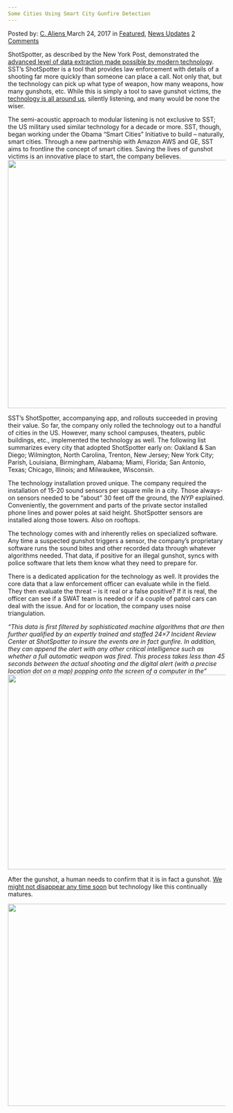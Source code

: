 ```yaml
---
Some Cities Using Smart City Gunfire Detection
---
```

<article class="post-listing post-18767 post type-post status-publish format-standard has-post-thumbnail hentry category-deepdot-news category-news-updates tag-cities tag-city tag-detection tag-gunfire tag-smart">
<div class="post-inner">
<span>Posted by: <a href="https://www.deepdotweb.com/author/caliens/" title="">C. Aliens </a></span>
<span>March 24, 2017</span>
<span>in <a href="https://www.deepdotweb.com/category/deepdot-news/" rel="category tag">Featured</a>, <a href="https://www.deepdotweb.com/category/news-updates/" rel="category tag">News Updates</a></span>
<span><a href="https://www.deepdotweb.com/2017/03/24/cities-using-smart-city-gunfire-detection/#comments">2 Comments</a></span>
</p>
<div class="clear"></div>
<div class="entry">
<p><a id="post-18767-_gjdgxs"></a> ShotSpotter, as described by the New York Post, demonstrated the <a href="http://nypost.com/2017/03/06/all-knowing-surveillance-system-detects-gunfire-all-across-america/">advanced level of data extraction made possible by modern technology</a>. SST&#8217;s ShotSpotter is a tool that provides law enforcement with details of a shooting far more quickly than someone can place a call. Not only that, but the technology can pick up what type of weapon, how many weapons, how many gunshots, etc. While this is simply a tool to save gunshot victims, the <a href="https://www.deepdotweb.com/tag/privacy/">technology is all around us</a>, silently listening, and many would be none the wiser.</p>
<p>The semi-acoustic approach to modular listening is not exclusive to SST; the US military used similar technology for a decade or more. SST, though, began working under the Obama “Smart Cities” Initiative to build – naturally, smart cities. Through a new partnership with Amazon AWS and GE, SST aims to frontline the concept of smart cities. Saving the lives of gunshot victims is an innovative place to start, the company believes. <img class="wp-image-18779 aligncenter" src="https://www.deepdotweb.com/wp-content/uploads/2017/03/word-image-15.jpeg" width="851" height="572" srcset="https://www.deepdotweb.com/wp-content/uploads/2017/03/word-image-15.jpeg 1199w, https://www.deepdotweb.com/wp-content/uploads/2017/03/word-image-15-300x202.jpeg 300w, https://www.deepdotweb.com/wp-content/uploads/2017/03/word-image-15-1024x688.jpeg 1024w, https://www.deepdotweb.com/wp-content/uploads/2017/03/word-image-15-290x195.jpeg 290w" sizes="(max-width: 851px) 100vw, 851px"/></p>
<p>SST&#8217;s ShotSpotter, accompanying app, and rollouts succeeded in proving their value. So far, the company only rolled the technology out to a handful of cities in the US. However, many school campuses, theaters, public buildings, etc., implemented the technology as well. The following list summarizes every city that adopted ShotSpotter early on: Oakland &amp; San Diego; Wilmington, North Carolina, Trenton, New Jersey; New York City; Parish, Louisiana, Birmingham, Alabama; Miami, Florida; San Antonio, Texas; Chicago, Illinois; and Milwaukee, Wisconsin.</p>
<p>The technology installation proved unique. The company required the installation of 15-20 sound sensors per square mile in a city. Those always-on sensors needed to be “about” 30 feet off the ground, the <em>NYP</em> explained. Conveniently, the government and parts of the private sector installed phone lines and power poles at said height. ShotSpotter sensors are installed along those towers. Also on rooftops.</p>
<p>The technology comes with and inherently relies on specialized software. Any time a suspected gunshot triggers a sensor, the company&#8217;s proprietary software runs the sound bites and other recorded data through whatever algorithms needed. That data, if positive for an illegal gunshot, syncs with police software that lets them know what they need to prepare for.</p>
<p>There is a dedicated application for the technology as well. It provides the core data that a law enforcement officer can evaluate while in the field. They then evaluate the threat – is it real or a false positive? If it is real, the officer can see if a SWAT team is needed or if a couple of patrol cars can deal with the issue. And for or location, the company uses noise triangulation.</p>
<p><em>“This data is first filtered by sophisticated machine algorithms that are then further qualified by an expertly trained and staffed 24&#215;7 Incident Review Center at ShotSpotter to insure the events are in fact gunfire. In addition, they can append the alert with any other critical intelligence such as whether a full automatic weapon was fired. This process takes less than 45 seconds between the actual shooting and the digital alert (with a precise location dot on a map) popping onto the screen of a computer in the”</em> <img class="wp-image-18780 aligncenter" src="https://www.deepdotweb.com/wp-content/uploads/2017/03/word-image-16.jpeg" width="676" height="449" srcset="https://www.deepdotweb.com/wp-content/uploads/2017/03/word-image-16.jpeg 1024w, https://www.deepdotweb.com/wp-content/uploads/2017/03/word-image-16-300x199.jpeg 300w" sizes="(max-width: 676px) 100vw, 676px"/></p>
<p>After the gunshot, a human needs to confirm that it is in fact a gunshot. <a href="https://www.deepdotweb.com/2015/10/09/new-international-task-force-planned-to-combat-cyber-crime/">We might not disappear any time soon</a> but technology like this continually matures.</p>
<p><img class="wp-image-18781 aligncenter" src="https://www.deepdotweb.com/wp-content/uploads/2017/03/word-image-17.jpeg" width="702" height="466" srcset="https://www.deepdotweb.com/wp-content/uploads/2017/03/word-image-17.jpeg 1024w, https://www.deepdotweb.com/wp-content/uploads/2017/03/word-image-17-300x199.jpeg 300w" sizes="(max-width: 702px) 100vw, 702px"/></p>
</div>
<span style="display:none"><a href="https://www.deepdotweb.com/tag/cities/" rel="tag">cities</a> <a href="https://www.deepdotweb.com/tag/city/" rel="tag">city</a> <a href="https://www.deepdotweb.com/tag/detection/" rel="tag">detection</a> <a href="https://www.deepdotweb.com/tag/gunfire/" rel="tag">gunfire</a> <a href="https://www.deepdotweb.com/tag/smart/" rel="tag">smart</a></span> <span style="display:none" class="updated">2017-03-24</span>
<div style="display:none" class="vcard author" itemprop="author" itemscope itemtype="http://schema.org/Person"><strong class="fn" itemprop="name"><a href="https://www.deepdotweb.com/author/caliens/" title="Posts by C. Aliens" rel="author">C. Aliens</a></strong></div>
</div>
</article>

